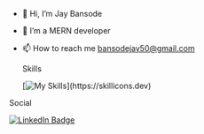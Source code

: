 - 👋 Hi, I’m Jay Bansode
- 🌱 I’m a MERN developer
- 📫 How to reach me bansodejay50@gmail.com
  
  Skills
  
  [![My Skills](https://skillicons.dev/icons?i=html,css,js,react,redux,nodejs,express,mongodb,)](https://skillicons.dev)

 Social

<div id="badges">
  <a href="https://www.linkedin.com/in/stefan-topalovic-dev/">
    <img src="https://img.shields.io/badge/LinkedIn-blue?style=for-the-badge&logo=linkedin&logoColor=white" alt="LinkedIn Badge"/>
  </a>
</div>
 
<!---
Jay-Bansode/Jay-Bansode is a ✨ special ✨ repository because its `README.md` (this file) appears on your GitHub profile.
You can click the Preview link to take a look at your changes.
--->
